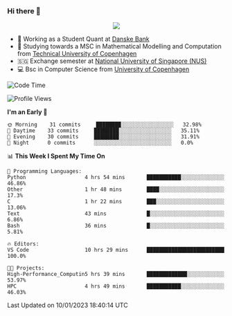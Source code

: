 ### Hi there 👋

<p align="center">
  <img src="https://media4.giphy.com/media/3ohzdKy5Z8TChSDuiA/giphy.gif?cid=ecf05e47r69cojk56gup9q8mep9liy48s94dn2uxsfh6fv39&rid=giphy.gif&ct=g" />
</p>

* 🏦 Working as a Student Quant at [Danske Bank](https://danskebank.dk)
* 🧮 Studying towards a MSC in Mathematical Modelling and Computation from [Technical University of Copenhagen](https://www.dtu.dk)
* 🇸🇬 Exchange semester at [National University of Singapore (NUS)](https://www.nus.edu.sg)
* 💻 Bsc in Computer Science from [University of Copenhagen](https://www.ku.dk/english/)


<!--START_SECTION:waka-->
![Code Time](http://img.shields.io/badge/Code%20Time-76%20hrs%2033%20mins-blue)

![Profile Views](http://img.shields.io/badge/Profile%20Views-0-blue)

**I'm an Early 🐤** 

```text
🌞 Morning    31 commits     ████████░░░░░░░░░░░░░░░░░   32.98% 
🌆 Daytime    33 commits     ████████░░░░░░░░░░░░░░░░░   35.11% 
🌃 Evening    30 commits     ████████░░░░░░░░░░░░░░░░░   31.91% 
🌙 Night      0 commits      ░░░░░░░░░░░░░░░░░░░░░░░░░   0.0%

```


📊 **This Week I Spent My Time On** 

```text
💬 Programming Languages: 
Python                   4 hrs 54 mins       ███████████░░░░░░░░░░░░░░   46.86% 
Other                    1 hr 48 mins        ████░░░░░░░░░░░░░░░░░░░░░   17.3% 
C                        1 hr 22 mins        ███░░░░░░░░░░░░░░░░░░░░░░   13.06% 
Text                     43 mins             █░░░░░░░░░░░░░░░░░░░░░░░░   6.86% 
Bash                     36 mins             █░░░░░░░░░░░░░░░░░░░░░░░░   5.81%

🔥 Editors: 
VS Code                  10 hrs 29 mins      █████████████████████████   100.0%

🐱‍💻 Projects: 
High-Performance_Computin5 hrs 39 mins       █████████████░░░░░░░░░░░░   53.97% 
HPC                      4 hrs 49 mins       ███████████░░░░░░░░░░░░░░   46.03%

```


 Last Updated on 10/01/2023 18:40:14 UTC
<!--END_SECTION:waka-->
